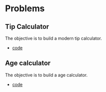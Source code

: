 # Problems

## Tip Calculator

The objective is to build a modern tip calculator.

- [code](/javascript/01-tip-calculator.js)

## Age calculator

The objective is to build a age calculator.

- [code](/javascript/02-age-calculator.js)
